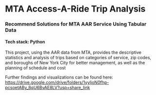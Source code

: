 # MTA Access-A-Ride Trip Analysis

### Recommend Solutions for MTA AAR Service Using Tabular Data

#### Tech stack: Python

This project, using the AAR data from MTA, provides the descriptive statistics and analysis of 
trips based on categories of service, zip codes, and boroughs of New York City for better management, 
as well as the planning of schedule and cost

Further findings and visualizations can be found here: https://drive.google.com/drive/folders/1yyljoN0fhp-pcsoetABy_8qU6BvAE8LV?usp=share_link
